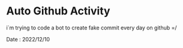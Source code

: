 # Auto Github Activity

i`m trying to code a bot to create fake commit every day on github =/

Date : 2022/12/10
